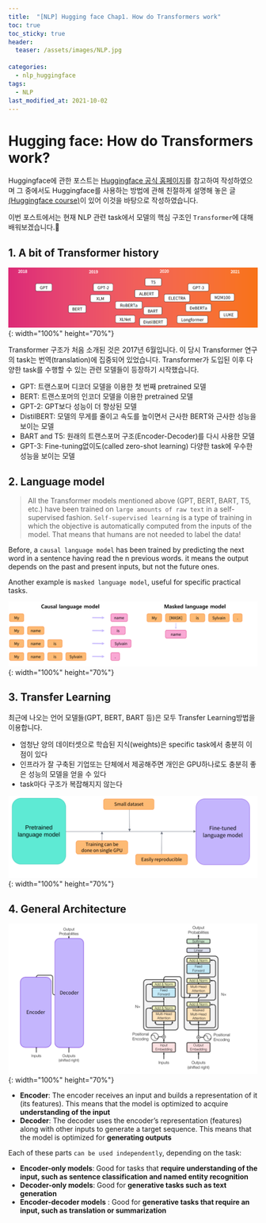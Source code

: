 ```yaml
---
title:  "[NLP] Hugging face Chap1. How do Transformers work"
toc: true
toc_sticky: true
header:
  teaser: /assets/images/NLP.jpg

categories:
  - nlp_huggingface
tags:
  - NLP
last_modified_at: 2021-10-02
---  
```


# Hugging face: How do Transformers work?
Huggingface에 관한 포스트는 [Huggingface 공식 홈페이지](https://huggingface.co/)를 참고하여 작성하였으며 그 중에서도 Huggingface를 사용하는 방법에 관해 친절하게 설명해 놓은 글[(Huggingface course)](https://huggingface.co/course/chapter1)이 있어 이것을 바탕으로 작성하였습니다.  

이번 포스트에서는 현재 NLP 관련 task에서 모델의 핵심 구조인 `Transformer`에 대해 배워보겠습니다.🤗 

## 1. A bit of Transformer history  

![](/assets/images/huggingface_4.png){: width="100%" height="70%"}  

Transformer 구조가 처음 소개된 것은 2017년 6월입니다. 이 당시 Transformer 연구의 task는 번역(translation)에 집중되어 있었습니다. Transformer가 도입된 이후 다양한 task를 수행할 수 있는 관련 모델들이 등장하기 시작했습니다.  

- GPT: 트랜스포머 디코더 모델을 이용한 첫 번째 pretrained 모델
- BERT: 트랜스포머의 인코더 모델을 이용한 pretrained 모델
- GPT-2: GPT보다 성능이 더 향상된 모델
- DistilBERT: 모델의 무게를 줄이고 속도를 높이면서 근사한 BERT와 근사한 성능을 보이는 모델
- BART and T5: 원래의 트랜스포머 구조(Encoder-Decoder)를 다시 사용한 모델
- GPT-3: Fine-tuning없이도(called zero-shot learning) 다양한 task에 우수한 성능을 보이는 모델


## 2. Language model

> All the Transformer models mentioned above (GPT, BERT, BART, T5, etc.) have been trained on `large amounts of raw text` in a self-supervised fashion. `Self-supervised learning` is a type of training in which the objective is automatically computed from the inputs of the model. That means that humans are not needed to label the data!

Before, a `causal language model` has been trained by predicting the next word in a sentence having read the n previous words. it means the output depends on the past and present inputs, but not the future ones.  

 Another example is `masked language model`, useful for specific practical tasks.  

 
![](/assets/images/huggingface_5.png){: width="100%" height="70%"}  

## 3. Transfer Learning
최근에 나오는 언어 모델들(GPT, BERT, BART 등)은 모두 Transfer Learning방법을 이용합니다.

- 엄청난 양의 데이터셋으로 학습된 지식(weights)은 specific task에서 충분히 이점이 있다
- 인프라가 잘 구축된 기업또는 단체에서 제공해주면 개인은 GPU하나로도 충분히 좋은 성능의 모델을 얻을 수 있다
- task마다 구조가 복잡해지지 않는다 
 
![](/assets/images/huggingface_6.png){: width="100%" height="70%"}  

## 4. General Architecture  

![](/assets/images/huggingface_7.png){: width="100%" height="70%"}  

- __Encoder__: The encoder receives an input and builds a representation of it (its features). This means that the model is optimized to acquire __understanding of the input__
- __Decoder__: The decoder uses the encoder’s representation (features) along with other inputs to generate a target sequence. This means that the model is optimized for __generating outputs__

Each of these parts `can be used independently`, depending on the task:
- __Encoder-only models__: Good for tasks that __require understanding of the input, such as sentence classification and named entity recognition__  
- __Decoder-only models__: Good for __generative tasks such as text generation__
- __Encoder-decoder models__ : Good for __generative tasks that require an input, such as translation or summarization__
